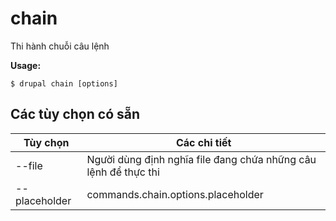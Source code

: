 # chain
Thi hành chuỗi câu lệnh

**Usage:**
```
$ drupal chain [options] 
```

## Các tùy chọn có sẵn
Tùy chọn | Các chi tiết
-------|-------------
--file | Người dùng định nghĩa file đang chứa những câu lệnh để thực thi
--placeholder | commands.chain.options.placeholder
